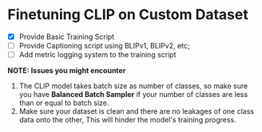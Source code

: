 # Finetuning CLIP on Custom Dataset
- [x] Provide Basic Training Script
- [ ] Provide Captioning script using BLIPv1, BLIPv2, etc;
- [ ] Add metric logging system to the training script
 
 **NOTE: Issues you might encounter**
1. The CLIP model takes batch size as number of classes, so make sure you have **Balanced Batch Sampler** if your number of classes are less than or equal to batch size.
2. Make sure your dataset is clean and there are no leakages of one class data onto the other, This will hinder the model's training progress.
 
